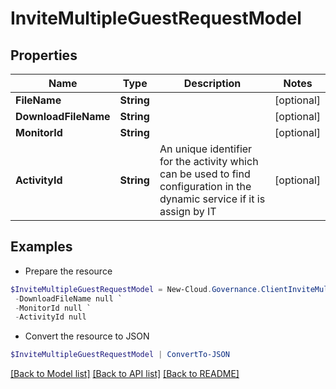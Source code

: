 # InviteMultipleGuestRequestModel
## Properties

Name | Type | Description | Notes
------------ | ------------- | ------------- | -------------
**FileName** | **String** |  | [optional] 
**DownloadFileName** | **String** |  | [optional] 
**MonitorId** | **String** |  | [optional] 
**ActivityId** | **String** | An unique identifier for the activity which can be used to find configuration in the dynamic service if it is assign by IT | [optional] 

## Examples

- Prepare the resource
```powershell
$InviteMultipleGuestRequestModel = New-Cloud.Governance.ClientInviteMultipleGuestRequestModel  -FileName null `
 -DownloadFileName null `
 -MonitorId null `
 -ActivityId null
```

- Convert the resource to JSON
```powershell
$InviteMultipleGuestRequestModel | ConvertTo-JSON
```

[[Back to Model list]](../README.md#documentation-for-models) [[Back to API list]](../README.md#documentation-for-api-endpoints) [[Back to README]](../README.md)

